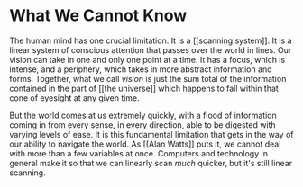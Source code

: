 # What We Cannot Know
The human mind has one crucial limitation. It is a [[scanning system]]. It is a linear system of conscious attention that passes over the world in lines. Our vision can take in one and only one point at a time. It has a focus, which is intense, and a periphery, which takes in more abstract information and forms. Together, what we call *vision* is just the sum total of the information contained in the part of [[the universe]] which happens to fall within that cone of eyesight at any given time. 

But the world comes at us extremely quickly, with a flood of information coming in from every sense, in every direction, able to be digested with varying levels of ease. It is this fundamental limitation that gets in the way of our ability to navigate the world. As [[Alan Watts]] puts it, we cannot deal with more than a few variables at once. Computers and technology in general make it so that we can linearly scan *much* quicker, but it's still linear scanning. 